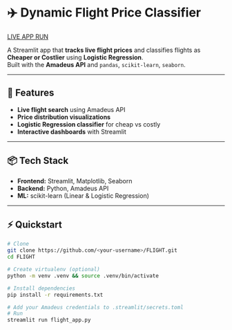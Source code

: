 # ✈️ Dynamic Flight Price Classifier

[LIVE APP RUN](https://flightpriceclassify.streamlit.app/)

A Streamlit app that **tracks live flight prices** and classifies flights as **Cheaper or Costlier** using **Logistic Regression**.  
Built with the **Amadeus API** and `pandas`, `scikit-learn`, `seaborn`.

---

## 🚀 Features
- **Live flight search** using Amadeus API  
- **Price distribution visualizations**   
- **Logistic Regression classifier** for cheap vs costly  
- **Interactive dashboards** with Streamlit  

---

## 📦 Tech Stack
- **Frontend:** Streamlit, Matplotlib, Seaborn  
- **Backend:** Python, Amadeus API  
- **ML:** scikit-learn (Linear & Logistic Regression)  

---

## ⚡ Quickstart
```bash
# Clone
git clone https://github.com/<your-username>/FLIGHT.git
cd FLIGHT

# Create virtualenv (optional)
python -m venv .venv && source .venv/bin/activate

# Install dependencies
pip install -r requirements.txt

# Add your Amadeus credentials to .streamlit/secrets.toml
# Run
streamlit run flight_app.py
